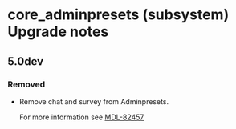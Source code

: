 # core_adminpresets (subsystem) Upgrade notes

## 5.0dev

### Removed

- Remove chat and survey from Adminpresets.

  For more information see [MDL-82457](https://tracker.moodle.org/browse/MDL-82457)
